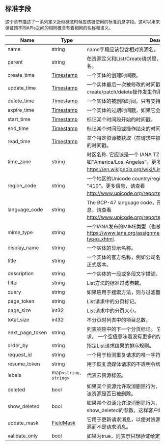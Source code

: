 ## 标准字段
这个章节描述了一系列定义近似概念时候应该被使用的标准消息字段。这可以用来保证跨不同APIs之间的相同概念有着相同的名称和语义。

Name            | Type                                                                                             | Description
----------------|--------------------------------------------------------------------------------------------------|-------------------------------------------------------------------------------------------------------------------------------------------------
name            | string                                                                                           | name字段应该包含相对资源名。
parent          | string                                                                                           | 在资源定义和List/Create请求里，parent应该包含其父级的相对资源名。
create_time     | [Timestamp](https://github.com/google/protobuf/blob/master/src/google/protobuf/timestamp.proto)  | 一个实体的创建时间戳。
update_time     | [Timestamp](https://github.com/google/protobuf/blob/master/src/google/protobuf/timestamp.proto)  | 一个实体最后一次被修改的时间戳. 提示: update_time会在create/patch/delete操作发生作用时被更新。
delete_time     | [Timestamp](https://github.com/google/protobuf/blob/master/src/google/protobuf/timestamp.proto)  | 一个实体的被删除时间。只有支持还原操作时存在。
expire_time     | [Timestamp](https://github.com/google/protobuf/blob/master/src/google/protobuf/timestamp.proto)  | 一个实体的过期时间戳，如果它会过期的话。
start_time      | [Timestamp](https://github.com/google/protobuf/blob/master/src/google/protobuf/timestamp.proto)  | 标记某个时间段开始的时间戳。
end_time        | [Timestamp](https://github.com/google/protobuf/blob/master/src/google/protobuf/timestamp.proto)  | 标记某个时间段或操作结束的时间戳(不管成功与否)。
read_time       | [Timestamp](https://github.com/google/protobuf/blob/master/src/google/protobuf/timestamp.proto)  | 某个特定资源被获取（在请求中被使用）或者被读取（在响应中使用）的时间戳。
time_zone       | string                                                                                           | 时区名称. 它应该是一个 IANA TZ 名称，形如"America/Los_Angeles”。更多信息，请查看 https://en.wikipedia.org/wiki/List_of_tz_database_time_zones。
region_code     | string                                                                                           | 一个地区的Unicode country/region code (CLDR) ，形如”US" and "419”。更多信息，请查看 http://www.unicode.org/reports/tr35/#unicode_region_subtag。
language_code   | string                                                                                           | The BCP-47 language code，形如”en-US”或者"sr-Latn”。更多信息，请查看 http://www.unicode.org/reports/tr35/#Unicode_locale_identifier。
mime_type       | string                                                                                           | 一个IANA发布的MIME类型（也被称为媒体类型）。更多信息，请查看 https://www.iana.org/assignments/media-types/media-types.xhtml.
display_name    | string                                                                                           | 一个实体的显示名称。
title           | string                                                                                           | 一个实体的官方名称，例如公司名字。 它应该被视为display_name的正式版本。
description     | string                                                                                           | 一个实体的一段或多段文字描述。
filter          | string                                                                                           | List方法的标准过滤参数。
query           | string                                                                                           | 如果应用于搜索方法，则与过滤器相同（即：搜索）
page_token      | string                                                                                           | List请求中的分页标记。
page_size       | int32                                                                                            | List请求中的分页大小。
total_size      | int32                                                                                            | 不分页时列表中的项目总数。
next_page_token | string                                                                                           | 列表响应中的下一个分页标记。 它应该作为page_token用于下一个请求。 一个空值意味着没有更多的结果。
order_by        | string                                                                                           | 指定List请求结果的排序规则。
request_id      | string                                                                                           | 一个用于检测重复请求的唯一字符串。
resume_token    | string                                                                                           | 用于恢复流媒体请求的不透明令牌。
labels          | map`<string, string>`                                                                              | 代表云资源标签。
deleted         | bool                                                                                             | 如果某个资源允许取消删除行为，则必须有一个deleted的字段，指示该资源是否已被删除。
show_deleted    | bool                                                                                             | 如果某个资源允许取消删除行为，则对应的List方法必须有一个show_deleted的参数，这样客户端才能查看那些被删除的资源。
update_mask     | [FieldMask](https://github.com/google/protobuf/blob/master/src/google/protobuf/field_mask.proto) | 它用于更新请求消息，以便对资源执行部分更新。 该掩码是相对于资源而不是请求消息。
validate_only   | bool                                                                                             | 如果为true，则表示只想验证给定的请求，而并不实际执行。
